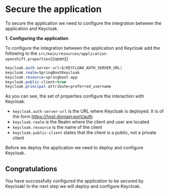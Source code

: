 # Secure the application

To secure the application we need to configure the integration between the application and Keycloak.

**1. Configuring the application**

To configure the integration between the application and Keycloak add the following to the `src/main/resources/application-openshift.properties`{{open}}

```java
keycloak.auth-server-url=${KEYCLOAK_AUTH_SERVER_URL}
keycloak.realm=SpringBootKeycloak
keycloak.resource=springboot-app
keycloak.public-client=true
keycloak.principal-attribute=preferred_username
```

As you can see, the set of properties configure the interaction with Keycloak.

* ``keycloak.auth-server-url`` is the URL where Keycloak is deployed. It is of the form https://host.domain:port/auth
* ``keycloak.realm`` is the Realm where the client and user are located
* ``keycloak.resource`` is the name of the client
* ``keycloak.public-client`` states that the client is a public, not a private client

Before we deploy the application we need to deploy and configure Keycloak.

## Congratulations

You have successfully configured the application to be secured by Keycloak! In the next step we will deploy and configure Keycloak.

